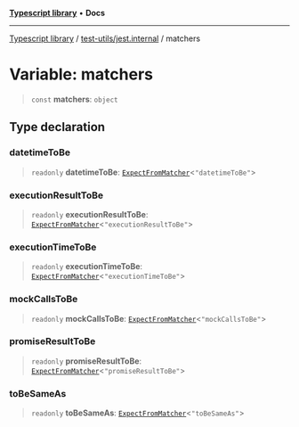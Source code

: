 [**Typescript library**](../../../index.md) • **Docs**

***

[Typescript library](../../../modules.md) / [test-utils/jest.internal](../index.md) / matchers

# Variable: matchers

> `const` **matchers**: `object`

## Type declaration

### datetimeToBe

> `readonly` **datetimeToBe**: [`ExpectFromMatcher`](../../expect/interfaces/ExpectFromMatcher.md)\<`"datetimeToBe"`\>

### executionResultToBe

> `readonly` **executionResultToBe**: [`ExpectFromMatcher`](../../expect/interfaces/ExpectFromMatcher.md)\<`"executionResultToBe"`\>

### executionTimeToBe

> `readonly` **executionTimeToBe**: [`ExpectFromMatcher`](../../expect/interfaces/ExpectFromMatcher.md)\<`"executionTimeToBe"`\>

### mockCallsToBe

> `readonly` **mockCallsToBe**: [`ExpectFromMatcher`](../../expect/interfaces/ExpectFromMatcher.md)\<`"mockCallsToBe"`\>

### promiseResultToBe

> `readonly` **promiseResultToBe**: [`ExpectFromMatcher`](../../expect/interfaces/ExpectFromMatcher.md)\<`"promiseResultToBe"`\>

### toBeSameAs

> `readonly` **toBeSameAs**: [`ExpectFromMatcher`](../../expect/interfaces/ExpectFromMatcher.md)\<`"toBeSameAs"`\>
